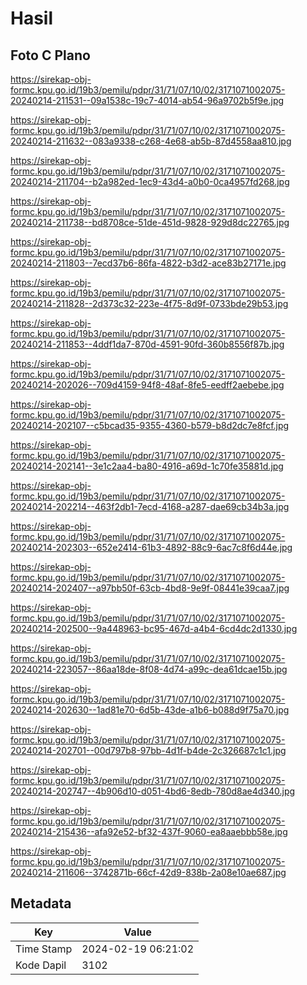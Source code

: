 # Hasil

## Foto C Plano

https://sirekap-obj-formc.kpu.go.id/19b3/pemilu/pdpr/31/71/07/10/02/3171071002075-20240214-211531--09a1538c-19c7-4014-ab54-96a9702b5f9e.jpg

https://sirekap-obj-formc.kpu.go.id/19b3/pemilu/pdpr/31/71/07/10/02/3171071002075-20240214-211632--083a9338-c268-4e68-ab5b-87d4558aa810.jpg

https://sirekap-obj-formc.kpu.go.id/19b3/pemilu/pdpr/31/71/07/10/02/3171071002075-20240214-211704--b2a982ed-1ec9-43d4-a0b0-0ca4957fd268.jpg

https://sirekap-obj-formc.kpu.go.id/19b3/pemilu/pdpr/31/71/07/10/02/3171071002075-20240214-211738--bd8708ce-51de-451d-9828-929d8dc22765.jpg

https://sirekap-obj-formc.kpu.go.id/19b3/pemilu/pdpr/31/71/07/10/02/3171071002075-20240214-211803--7ecd37b6-86fa-4822-b3d2-ace83b27171e.jpg

https://sirekap-obj-formc.kpu.go.id/19b3/pemilu/pdpr/31/71/07/10/02/3171071002075-20240214-211828--2d373c32-223e-4f75-8d9f-0733bde29b53.jpg

https://sirekap-obj-formc.kpu.go.id/19b3/pemilu/pdpr/31/71/07/10/02/3171071002075-20240214-211853--4ddf1da7-870d-4591-90fd-360b8556f87b.jpg

https://sirekap-obj-formc.kpu.go.id/19b3/pemilu/pdpr/31/71/07/10/02/3171071002075-20240214-202026--709d4159-94f8-48af-8fe5-eedff2aebebe.jpg

https://sirekap-obj-formc.kpu.go.id/19b3/pemilu/pdpr/31/71/07/10/02/3171071002075-20240214-202107--c5bcad35-9355-4360-b579-b8d2dc7e8fcf.jpg

https://sirekap-obj-formc.kpu.go.id/19b3/pemilu/pdpr/31/71/07/10/02/3171071002075-20240214-202141--3e1c2aa4-ba80-4916-a69d-1c70fe35881d.jpg

https://sirekap-obj-formc.kpu.go.id/19b3/pemilu/pdpr/31/71/07/10/02/3171071002075-20240214-202214--463f2db1-7ecd-4168-a287-dae69cb34b3a.jpg

https://sirekap-obj-formc.kpu.go.id/19b3/pemilu/pdpr/31/71/07/10/02/3171071002075-20240214-202303--652e2414-61b3-4892-88c9-6ac7c8f6d44e.jpg

https://sirekap-obj-formc.kpu.go.id/19b3/pemilu/pdpr/31/71/07/10/02/3171071002075-20240214-202407--a97bb50f-63cb-4bd8-9e9f-08441e39caa7.jpg

https://sirekap-obj-formc.kpu.go.id/19b3/pemilu/pdpr/31/71/07/10/02/3171071002075-20240214-202500--9a448963-bc95-467d-a4b4-6cd4dc2d1330.jpg

https://sirekap-obj-formc.kpu.go.id/19b3/pemilu/pdpr/31/71/07/10/02/3171071002075-20240214-223057--86aa18de-8f08-4d74-a99c-dea61dcae15b.jpg

https://sirekap-obj-formc.kpu.go.id/19b3/pemilu/pdpr/31/71/07/10/02/3171071002075-20240214-202630--1ad81e70-6d5b-43de-a1b6-b088d9f75a70.jpg

https://sirekap-obj-formc.kpu.go.id/19b3/pemilu/pdpr/31/71/07/10/02/3171071002075-20240214-202701--00d797b8-97bb-4d1f-b4de-2c326687c1c1.jpg

https://sirekap-obj-formc.kpu.go.id/19b3/pemilu/pdpr/31/71/07/10/02/3171071002075-20240214-202747--4b906d10-d051-4bd6-8edb-780d8ae4d340.jpg

https://sirekap-obj-formc.kpu.go.id/19b3/pemilu/pdpr/31/71/07/10/02/3171071002075-20240214-215436--afa92e52-bf32-437f-9060-ea8aaebbb58e.jpg

https://sirekap-obj-formc.kpu.go.id/19b3/pemilu/pdpr/31/71/07/10/02/3171071002075-20240214-211606--3742871b-66cf-42d9-838b-2a08e10ae687.jpg


## Metadata

| Key        | Value               |
| ---------- | ------------------- |
| Time Stamp | 2024-02-19 06:21:02 |
| Kode Dapil | 3102                |



